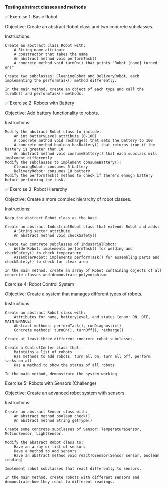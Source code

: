 **Testing abstract classes and methods**

<span style="color:green;">&#x2705;</span> Exercise 1: Basic Robot

Objective: Create an abstract Robot class and two concrete subclasses.

Instructions:

    Create an abstract class Robot with:
        A String name attribute
        A constructor that takes the name
        An abstract method void performTask()
        A concrete method void turnOn() that prints "Robot [name] turned on!"

    Create two subclasses: CleaningRobot and DeliveryRobot, each implementing the performTask() method differently.

    In the main method, create an object of each type and call the turnOn() and performTask() methods.

<span style="color:green;">&#x2705; </span> Exercise 2: Robots with Battery

Objective: Add battery functionality to robots.

Instructions:

    Modify the abstract Robot class to include:
        An int batteryLevel attribute (0-100)
        A concrete method void recharge() that sets the battery to 100
        A concrete method boolean hasBattery() that returns true if the battery is greater than 10
        An abstract method void consumeBattery() that each subclass will implement differently
    Modify the subclasses to implement consumeBattery():
        CleaningRobot: consumes 5 battery
        DeliveryRobot: consumes 10 battery
    Modify the performTask() method to check if there's enough battery before performing the task.

<span style="color:green;">&#x2705; </span> Exercise 3: Robot Hierarchy

Objective: Create a more complex hierarchy of robot classes.

Instructions:

    Keep the abstract Robot class as the base.

    Create an abstract IndustrialRobot class that extends Robot and adds:
        A String sector attribute
        An abstract method void checkSafety()

    Create two concrete subclasses of IndustrialRobot:
        WelderRobot: implements performTask() for welding and checkSafety() to check temperature
        AssemblerRobot: implements performTask() for assembling parts and checkSafety() to check for clear area

    In the main method, create an array of Robot containing objects of all concrete classes and demonstrate polymorphism.

Exercise 4: Robot Control System

Objective: Create a system that manages different types of robots.

Instructions:

    Create an abstract Robot class with:
        Attributes for name, batteryLevel, and status (enum: ON, OFF, MAINTENANCE)
        Abstract methods: performTask(), runDiagnostic()
        Concrete methods: turnOn(), turnOff(), recharge()

    Create at least three different concrete robot subclasses.

    Create a ControlCenter class that:
        Maintains a list of robots
        Has methods to add robots, turn all on, turn all off, perform tasks on all
        Has a method to show the status of all robots

    In the main method, demonstrate the system working.

Exercise 5: Robots with Sensors (Challenge)

Objective: Create an advanced robot system with sensors.

Instructions:

    Create an abstract Sensor class with:
        An abstract method boolean check()
        An abstract method String getType()

    Create some concrete subclasses of Sensor: TemperatureSensor, MotionSensor, LightSensor.

    Modify the abstract Robot class to:
        Have an array or list of sensors
        Have a method to add sensors
        Have an abstract method void reactToSensor(Sensor sensor, boolean reading)

    Implement robot subclasses that react differently to sensors.

    In the main method, create robots with different sensors and demonstrate how they react to different readings.